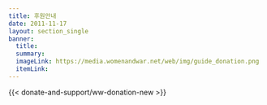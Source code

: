 ```yaml
---
title: 후원안내
date: 2011-11-17
layout: section_single
banner:
  title:
  summary:
  imageLink: https://media.womenandwar.net/web/img/guide_donation.png
  itemLink:
---
```


{{< donate-and-support/ww-donation-new >}}